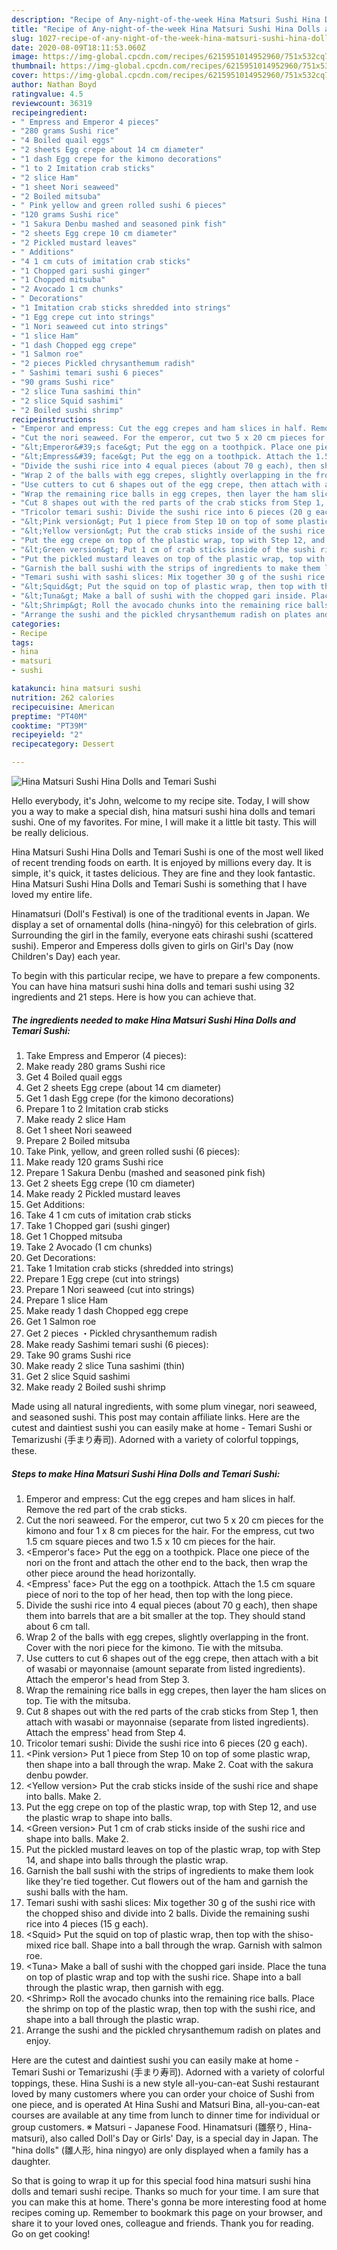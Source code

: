 ```yaml
---
description: "Recipe of Any-night-of-the-week Hina Matsuri Sushi Hina Dolls and Temari Sushi"
title: "Recipe of Any-night-of-the-week Hina Matsuri Sushi Hina Dolls and Temari Sushi"
slug: 1027-recipe-of-any-night-of-the-week-hina-matsuri-sushi-hina-dolls-and-temari-sushi
date: 2020-08-09T18:11:53.060Z
image: https://img-global.cpcdn.com/recipes/6215951014952960/751x532cq70/hina-matsuri-sushi-hina-dolls-and-temari-sushi-recipe-main-photo.jpg
thumbnail: https://img-global.cpcdn.com/recipes/6215951014952960/751x532cq70/hina-matsuri-sushi-hina-dolls-and-temari-sushi-recipe-main-photo.jpg
cover: https://img-global.cpcdn.com/recipes/6215951014952960/751x532cq70/hina-matsuri-sushi-hina-dolls-and-temari-sushi-recipe-main-photo.jpg
author: Nathan Boyd
ratingvalue: 4.5
reviewcount: 36319
recipeingredient:
- " Empress and Emperor 4 pieces"
- "280 grams Sushi rice"
- "4 Boiled quail eggs"
- "2 sheets Egg crepe about 14 cm diameter"
- "1 dash Egg crepe for the kimono decorations"
- "1 to 2 Imitation crab sticks"
- "2 slice Ham"
- "1 sheet Nori seaweed"
- "2 Boiled mitsuba"
- " Pink yellow and green rolled sushi 6 pieces"
- "120 grams Sushi rice"
- "1 Sakura Denbu mashed and seasoned pink fish"
- "2 sheets Egg crepe 10 cm diameter"
- "2 Pickled mustard leaves"
- " Additions"
- "4 1 cm cuts of imitation crab sticks"
- "1 Chopped gari sushi ginger"
- "1 Chopped mitsuba"
- "2 Avocado 1 cm chunks"
- " Decorations"
- "1 Imitation crab sticks shredded into strings"
- "1 Egg crepe cut into strings"
- "1 Nori seaweed cut into strings"
- "1 slice Ham"
- "1 dash Chopped egg crepe"
- "1 Salmon roe"
- "2 pieces Pickled chrysanthemum radish"
- " Sashimi temari sushi 6 pieces"
- "90 grams Sushi rice"
- "2 slice Tuna sashimi thin"
- "2 slice Squid sashimi"
- "2 Boiled sushi shrimp"
recipeinstructions:
- "Emperor and empress: Cut the egg crepes and ham slices in half. Remove the red part of the crab sticks."
- "Cut the nori seaweed. For the emperor, cut two 5 x 20 cm pieces for the kimono and four 1 x 8 cm pieces for the hair. For the empress, cut two 1.5 cm square pieces and two 1.5 x 10 cm pieces for the hair."
- "&lt;Emperor&#39;s face&gt; Put the egg on a toothpick. Place one piece of the nori on the front and attach the other end to the back, then wrap the other piece around the head horizontally."
- "&lt;Empress&#39; face&gt; Put the egg on a toothpick. Attach the 1.5 cm square piece of nori to the top of her head, then top with the long piece."
- "Divide the sushi rice into 4 equal pieces (about 70 g each), then shape them into barrels that are a bit smaller at the top. They should stand about 6 cm tall."
- "Wrap 2 of the balls with egg crepes, slightly overlapping in the front. Cover with the nori piece for the kimono. Tie with the mitsuba."
- "Use cutters to cut 6 shapes out of the egg crepe, then attach with a bit of wasabi or mayonnaise (amount separate from listed ingredients). Attach the emperor&#39;s head from Step 3."
- "Wrap the remaining rice balls in egg crepes, then layer the ham slices on top. Tie with the mitsuba."
- "Cut 8 shapes out with the red parts of the crab sticks from Step 1, then attach with wasabi or mayonnaise (separate from listed ingredients). Attach the empress&#39; head from Step 4."
- "Tricolor temari sushi: Divide the sushi rice into 6 pieces (20 g each)."
- "&lt;Pink version&gt; Put 1 piece from Step 10 on top of some plastic wrap, then shape into a ball through the wrap. Make 2. Coat with the sakura denbu powder."
- "&lt;Yellow version&gt; Put the crab sticks inside of the sushi rice and shape into balls. Make 2."
- "Put the egg crepe on top of the plastic wrap, top with Step 12, and use the plastic wrap to shape into balls."
- "&lt;Green version&gt; Put 1 cm of crab sticks inside of the sushi rice and shape into balls. Make 2."
- "Put the pickled mustard leaves on top of the plastic wrap, top with Step 14, and shape into balls through the plastic wrap."
- "Garnish the ball sushi with the strips of ingredients to make them look like they&#39;re tied together. Cut flowers out of the ham and garnish the sushi balls with the ham."
- "Temari sushi with sashi slices: Mix together 30 g of the sushi rice with the chopped shiso and divide into 2 balls. Divide the remaining sushi rice into 4 pieces (15 g each)."
- "&lt;Squid&gt; Put the squid on top of plastic wrap, then top with the shiso-mixed rice ball. Shape into a ball through the wrap. Garnish with salmon roe."
- "&lt;Tuna&gt; Make a ball of sushi with the chopped gari inside. Place the tuna on top of plastic wrap and top with the sushi rice. Shape into a ball through the plastic wrap, then garnish with egg."
- "&lt;Shrimp&gt; Roll the avocado chunks into the remaining rice balls. Place the shrimp on top of the plastic wrap, then top with the sushi rice, and shape into a ball through the plastic wrap."
- "Arrange the sushi and the pickled chrysanthemum radish on plates and enjoy."
categories:
- Recipe
tags:
- hina
- matsuri
- sushi

katakunci: hina matsuri sushi 
nutrition: 262 calories
recipecuisine: American
preptime: "PT40M"
cooktime: "PT39M"
recipeyield: "2"
recipecategory: Dessert

---
```



![Hina Matsuri Sushi Hina Dolls and Temari Sushi](https://img-global.cpcdn.com/recipes/6215951014952960/751x532cq70/hina-matsuri-sushi-hina-dolls-and-temari-sushi-recipe-main-photo.jpg)

Hello everybody, it's John, welcome to my recipe site. Today, I will show you a way to make a special dish, hina matsuri sushi hina dolls and temari sushi. One of my favorites. For mine, I will make it a little bit tasty. This will be really delicious.

Hina Matsuri Sushi Hina Dolls and Temari Sushi is one of the most well liked of recent trending foods on earth. It is enjoyed by millions every day. It is simple, it's quick, it tastes delicious. They are fine and they look fantastic. Hina Matsuri Sushi Hina Dolls and Temari Sushi is something that I have loved my entire life.

Hinamatsuri (Doll&#39;s Festival) is one of the traditional events in Japan. We display a set of ornamental dolls (hina-ningyō) for this celebration of girls. Surrounding the girl in the family, everyone eats chirashi sushi (scattered sushi). Emperor and Emperess dolls given to girls on Girl&#39;s Day (now Children&#39;s Day) each year.


To begin with this particular recipe, we have to prepare a few components. You can have hina matsuri sushi hina dolls and temari sushi using 32 ingredients and 21 steps. Here is how you can achieve that.

<!--inarticleads1-->

##### The ingredients needed to make Hina Matsuri Sushi Hina Dolls and Temari Sushi:

1. Take  Empress and Emperor (4 pieces):
1. Make ready 280 grams Sushi rice
1. Get 4 Boiled quail eggs
1. Get 2 sheets Egg crepe (about 14 cm diameter)
1. Get 1 dash Egg crepe (for the kimono decorations)
1. Prepare 1 to 2 Imitation crab sticks
1. Make ready 2 slice Ham
1. Get 1 sheet Nori seaweed
1. Prepare 2 Boiled mitsuba
1. Take  Pink, yellow, and green rolled sushi (6 pieces):
1. Make ready 120 grams Sushi rice
1. Prepare 1 Sakura Denbu (mashed and seasoned pink fish)
1. Get 2 sheets Egg crepe (10 cm diameter)
1. Make ready 2 Pickled mustard leaves
1. Get  Additions:
1. Take 4 1 cm cuts of imitation crab sticks
1. Take 1 Chopped gari (sushi ginger)
1. Get 1 Chopped mitsuba
1. Take 2 Avocado (1 cm chunks)
1. Get  Decorations:
1. Take 1 Imitation crab sticks (shredded into strings)
1. Prepare 1 Egg crepe (cut into strings)
1. Prepare 1 Nori seaweed (cut into strings)
1. Prepare 1 slice Ham
1. Make ready 1 dash Chopped egg crepe
1. Get 1 Salmon roe
1. Get 2 pieces ・Pickled chrysanthemum radish
1. Make ready  Sashimi temari sushi (6 pieces):
1. Take 90 grams Sushi rice
1. Make ready 2 slice Tuna sashimi (thin)
1. Get 2 slice Squid sashimi
1. Make ready 2 Boiled sushi shrimp


Made using all natural ingredients, with some plum vinegar, nori seaweed, and seasoned sushi. This post may contain affiliate links. Here are the cutest and daintiest sushi you can easily make at home - Temari Sushi or Temarizushi (手まり寿司). Adorned with a variety of colorful toppings, these. 

<!--inarticleads2-->

##### Steps to make Hina Matsuri Sushi Hina Dolls and Temari Sushi:

1. Emperor and empress: Cut the egg crepes and ham slices in half. Remove the red part of the crab sticks.
1. Cut the nori seaweed. For the emperor, cut two 5 x 20 cm pieces for the kimono and four 1 x 8 cm pieces for the hair. For the empress, cut two 1.5 cm square pieces and two 1.5 x 10 cm pieces for the hair.
1. &lt;Emperor&#39;s face&gt; Put the egg on a toothpick. Place one piece of the nori on the front and attach the other end to the back, then wrap the other piece around the head horizontally.
1. &lt;Empress&#39; face&gt; Put the egg on a toothpick. Attach the 1.5 cm square piece of nori to the top of her head, then top with the long piece.
1. Divide the sushi rice into 4 equal pieces (about 70 g each), then shape them into barrels that are a bit smaller at the top. They should stand about 6 cm tall.
1. Wrap 2 of the balls with egg crepes, slightly overlapping in the front. Cover with the nori piece for the kimono. Tie with the mitsuba.
1. Use cutters to cut 6 shapes out of the egg crepe, then attach with a bit of wasabi or mayonnaise (amount separate from listed ingredients). Attach the emperor&#39;s head from Step 3.
1. Wrap the remaining rice balls in egg crepes, then layer the ham slices on top. Tie with the mitsuba.
1. Cut 8 shapes out with the red parts of the crab sticks from Step 1, then attach with wasabi or mayonnaise (separate from listed ingredients). Attach the empress&#39; head from Step 4.
1. Tricolor temari sushi: Divide the sushi rice into 6 pieces (20 g each).
1. &lt;Pink version&gt; Put 1 piece from Step 10 on top of some plastic wrap, then shape into a ball through the wrap. Make 2. Coat with the sakura denbu powder.
1. &lt;Yellow version&gt; Put the crab sticks inside of the sushi rice and shape into balls. Make 2.
1. Put the egg crepe on top of the plastic wrap, top with Step 12, and use the plastic wrap to shape into balls.
1. &lt;Green version&gt; Put 1 cm of crab sticks inside of the sushi rice and shape into balls. Make 2.
1. Put the pickled mustard leaves on top of the plastic wrap, top with Step 14, and shape into balls through the plastic wrap.
1. Garnish the ball sushi with the strips of ingredients to make them look like they&#39;re tied together. Cut flowers out of the ham and garnish the sushi balls with the ham.
1. Temari sushi with sashi slices: Mix together 30 g of the sushi rice with the chopped shiso and divide into 2 balls. Divide the remaining sushi rice into 4 pieces (15 g each).
1. &lt;Squid&gt; Put the squid on top of plastic wrap, then top with the shiso-mixed rice ball. Shape into a ball through the wrap. Garnish with salmon roe.
1. &lt;Tuna&gt; Make a ball of sushi with the chopped gari inside. Place the tuna on top of plastic wrap and top with the sushi rice. Shape into a ball through the plastic wrap, then garnish with egg.
1. &lt;Shrimp&gt; Roll the avocado chunks into the remaining rice balls. Place the shrimp on top of the plastic wrap, then top with the sushi rice, and shape into a ball through the plastic wrap.
1. Arrange the sushi and the pickled chrysanthemum radish on plates and enjoy.


Here are the cutest and daintiest sushi you can easily make at home - Temari Sushi or Temarizushi (手まり寿司). Adorned with a variety of colorful toppings, these. Hina Sushi is a new style all-you-can-eat Sushi restaurant loved by many customers where you can order your choice of Sushi from one piece, and is operated At Hina Sushi and Matsuri Bina, all-you-can-eat courses are available at any time from lunch to dinner time for individual or group customers. ※ Matsuri - Japanese Food. Hinamatsuri (雛祭り, Hina-matsuri), also called Doll&#39;s Day or Girls&#39; Day, is a special day in Japan. The &#34;hina dolls&#34; (雛人形, hina ningyo) are only displayed when a family has a daughter. 

So that is going to wrap it up for this special food hina matsuri sushi hina dolls and temari sushi recipe. Thanks so much for your time. I am sure that you can make this at home. There's gonna be more interesting food at home recipes coming up. Remember to bookmark this page on your browser, and share it to your loved ones, colleague and friends. Thank you for reading. Go on get cooking!
